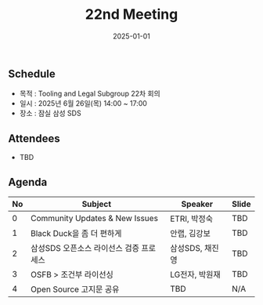 ﻿---
title: "22nd Meeting"
linkTitle: "22nd Meeting"
weight: 6
date: 2025-01-01
type: docs
categories: ["Tooling&Legal"]
tags: []
description: Tooling & Legal Subgroup 22nd Meeting
---

## Schedule
* 목적 : Tooling and Legal Subgroup 22차 회의
* 일시 : 2025년 6월 26일(목) 14:00 ~ 17:00
* 장소 : 잠실 삼성 SDS

## Attendees
* TBD

## Agenda
| No | Subject           | Speaker | Slide |
|----|-----------------|------|------|
| 0  | Community Updates & New Issues | ETRI, 박정숙 | TBD |
| 1  | Black Duck을 좀 더 편하게 | 안랩, 김강보 | TBD |
| 2  | 삼성SDS 오픈소스 라이선스 검증 프로세스 | 삼성SDS, 채진영 | TBD |
| 3  | OSFB > 조건부 라이선싱 | LG전자, 박원재 | TBD |
| 4  | Open Source 고지문 공유 | TBD | N/A |

<!-- 

## Attendees

## Meeting Minutes

## Photo Gallery

<div ><span class="image fit">
</span></div> -->